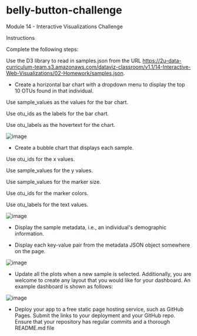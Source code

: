 # belly-button-challenge

Module 14 - Interactive Visualizations Challenge

Instructions

Complete the following steps:

Use the D3 library to read in samples.json from the URL https://2u-data-curriculum-team.s3.amazonaws.com/dataviz-classroom/v1.1/14-Interactive-Web-Visualizations/02-Homework/samples.json.

- Create a horizontal bar chart with a dropdown menu to display the top 10 OTUs found in that individual.

Use sample_values as the values for the bar chart.

Use otu_ids as the labels for the bar chart.

Use otu_labels as the hovertext for the chart.

![image](https://user-images.githubusercontent.com/102982635/230935614-6525c518-7919-40dd-b3a6-be7eff92eb03.png)

- Create a bubble chart that displays each sample.

Use otu_ids for the x values.

Use sample_values for the y values.

Use sample_values for the marker size.

Use otu_ids for the marker colors.

Use otu_labels for the text values.

![image](https://user-images.githubusercontent.com/102982635/230935757-cb5acf6a-4bcd-4778-81aa-b6fa0603ca84.png)

- Display the sample metadata, i.e., an individual's demographic information.

- Display each key-value pair from the metadata JSON object somewhere on the page.

![image](https://user-images.githubusercontent.com/102982635/230936161-82a4e26b-baff-4d50-a90e-2624fe0c2bcb.png)

- Update all the plots when a new sample is selected. Additionally, you are welcome to create any layout that you would like for your dashboard. An example dashboard is shown as follows:

![image](https://user-images.githubusercontent.com/102982635/230936378-a5d9f3e2-3be1-4cc5-b9bf-c06284c2f80c.png)

- Deploy your app to a free static page hosting service, such as GitHub Pages. Submit the links to your deployment and your GitHub repo. Ensure that your repository has regular commits and a thorough README.md file

